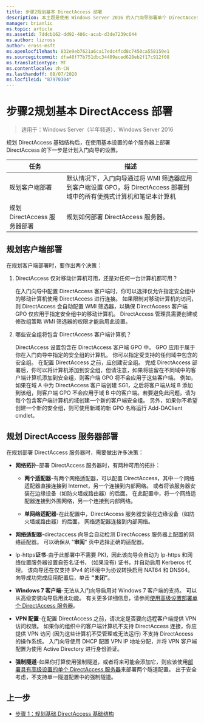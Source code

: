 ```yaml
---
title: 步骤2规划基本 DirectAccess 部署
description: 本主题是使用 Windows Server 2016 的入门向导部署单个 DirectAccess 服务器指南的一部分
manager: brianlic
ms.topic: article
ms.assetid: 7ddcb162-dd92-406c-acab-d3de7239c644
ms.author: lizross
author: eross-msft
ms.openlocfilehash: 832e9eb7621a6ca17edc4fcd8c7450ca558159e1
ms.sourcegitcommit: dfa48f77b751dbc34409aced628eb2f17c912f08
ms.translationtype: MT
ms.contentlocale: zh-CN
ms.lasthandoff: 08/07/2020
ms.locfileid: "87970304"
---
```

# <a name="step-2-plan-the-basic-directaccess-deployment"></a>步骤2规划基本 DirectAccess 部署

>适用于：Windows Server（半年频道）、Windows Server 2016

规划 DirectAccess 基础结构后，在使用基本设置的单个服务器上部署 DirectAccess 的下一步是计划入门向导的设置。

|任务|描述|
|----|--------|
|规划客户端部署|默认情况下，入门向导通过将 WMI 筛选器应用到客户端设置 GPO，将 DirectAccess 部署到域中的所有便携式计算机和笔记本计算机|
|规划 DirectAccess 服务器部署|规划如何部署 DirectAccess 服务器。|

## <a name="planning-for-client-deployment"></a><a name="bkmk_2_1_client"></a>规划客户端部署
在规划客户端部署时，要作出两个决策：

1.  DirectAccess 仅对移动计算机可用，还是对任何一台计算机都可用？

    在入门向导中配置 DirectAccess 客户端时，你可以选择仅允许指定安全组中的移动计算机使用 DirectAccess 进行连接。 如果限制对移动计算机的访问，则 DirectAccess 会自动配置 WMI 筛选器，以确保 DirectAccess 客户端 GPO 仅应用于指定安全组中的移动计算机。 DirectAccess 管理员需要创建或修改组策略 WMI 筛选器的权限才能启用此设置。

2.  哪些安全组将包含 DirectAccess 客户端计算机？

    DirectAccess 设置包含在 DirectAccess 客户端 GPO 中。 GPO 应用于属于你在入门向导中指定的安全组的计算机。 你可以指定受支持的任何域中包含的安全组。 在配置 DirectAccess 之前，应创建安全组。 完成 DirectAccess 部署后，你可以将计算机添加到安全组，但请注意，如果将驻留在不同域中的客户端计算机添加到安全组，则客户端 GPO 将不会应用于这些客户端。 例如，如果在域 A 中为 DirectAccess 客户端创建 SG1，之后将客户端从域 B 添加到该组，则客户端 GPO 不会应用于域 B 中的客户端。若要避免此问题，请为每个包含客户端计算机的域创建一个新的客户端安全组。 另外，如果你不希望创建一个新的安全组，则可使用新域的新 GPO 名称运行 Add-DAClient cmdlet。

## <a name="planning-for-directaccess-server-deployment"></a><a name="bkmk_2_2_server"></a>规划 DirectAccess 服务器部署
在规划部署 DirectAccess 服务器时，需要做出许多决策：

-   **网络拓扑**-部署 DirectAccess 服务器时，有两种可用的拓扑：

    -   **两个适配器**-有两个网络适配器，可以配置 DirectAccess，其中一个网络适配器直接连接到 Internet，另一个连接到内部网络。 或者将该服务器安装在边缘设备（如防火墙或路由器）的后面。 在此配置中，将一个网络适配器连接到外围网络，另一个连接到内部网络。

    -   **单网络适配器**-在此配置中，DirectAccess 服务器安装在边缘设备（如防火墙或路由器）的后面。 网络适配器连接到内部网络。

-   **网络适配器**-directaccess 向导会自动检测 DirectAccess 服务器上配置的网络适配器。 可以确保从 "**审阅**" 页中选择正确的适配器。

-   Ip-https**证书**-由于此部署中不需要 PKI，因此该向导会自动为 Ip-https 和网络位置服务器设置自签名证书， (如果没有) 证书，并自动启用 Kerberos 代理。 该向导还在仅支持 IPv4 的环境中为协议转换启用 NAT64 和 DNS64。 向导成功完成应用配置后，单击 **“关闭”**。

-   **Windows 7 客户端**-无法从入门向导启用对 Windows 7 客户端的支持。 可以从高级安装向导启用此功能。 有关更多详细信息，请参阅[使用高级设置部署单个 DirectAccess 服务器](../single-server-advanced/Deploy-a-Single-DirectAccess-Server-with-Advanced-Settings.md)。

-   **VPN 配置**-在配置 DirectAccess 之前，请决定是否要向远程客户端提供 VPN 访问权限。 如果你的组织中的客户端计算机不支持 DirectAccess 连接，你应提供 VPN 访问 (因为这些计算机不受管理或无法运行) 不支持 DirectAccess 的操作系统。 入门向导使用 DHCP 配置 VPN IP 地址分配，并将 VPN 客户端配置为使用 Active Directory 进行身份验证。

-   **强制隧道**-如果你打算使用强制隧道，或者将来可能会添加它，则应该使用[部署具有高级设置的单个 DirectAccess 服务器](../single-server-advanced/Deploy-a-Single-DirectAccess-Server-with-Advanced-Settings.md)来部署两个隧道配置。 出于安全考虑，不支持单一隧道配置中的强制隧道。

## <a name="previous-step"></a><a name="BKMK_Links"></a>上一步

-   [步骤 1：规划基础 DirectAccess 基础结构](da-basic-plan-s1-infrastructure.md)



